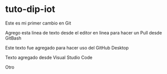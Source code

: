 # tuto-dip-iot
Este es mi primer cambio en Git


Agrego esta linea de texto desde el editor en linea para hacer un Pull desde GitBash

Este texto fue agregado para hacer uso del GitHub Desktop

Texto agregado desde Visual Studio Code

Otro